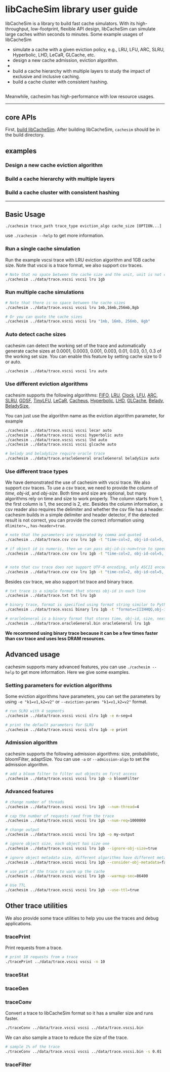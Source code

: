 

# libCacheSim library user guide 
libCacheSim is a library to build fast cache simulators. 
With its high-throughput, low-footprint, flexible API design, libCacheSim can simulate large caches within seconds to minutes.
Some example usages of libCacheSim 
* simulate a cache with a given eviction policy, e.g., LRU, LFU, ARC, SLRU, Hyperbolic, LHD, LeCaR, GLCache, etc. 
* design a new cache admission, eviction algorithm. 
* 
* build a cache hierarchy with multiple layers to study the impact of exclusive and inclusive caching.
* build a cache cluster with consistent hashing. 

## 

Meanwhile, cachesim has high-performance with low resource usages. 

---

## core APIs
First, [build libCacheSim](../README.md). After building libCacheSim, `cachesim` should be in the build directory. 


## examples 
### Design a new cache eviction algorithm


### Build a cache hierarchy with multiple layers


### Build a cache cluster with consistent hashing





---

## Basic Usage
```
./cachesim trace_path trace_type eviction_algo cache_size [OPTION...]
```

use `./cachesim --help` to get more information.

### Run a single cache simulation

Run the example vscsi trace with LRU eviction algorithm and 1GB cache size. 
Note that vscsi is a trace format, we also support csv traces. 

```bash
# Note that no space between the cache size and the unit, unit is not case sensitive
./cachesim ../data/trace.vscsi vscsi lru 1gb 
```

### Run multiple cache simulations
```bash
# Note that there is no space between the cache sizes
./cachesim ../data/trace.vscsi vscsi lru 1mb,16mb,256mb,8gb

# Or you can quote the cache sizes
./cachesim ../data/trace.vscsi vscsi lru "1mb, 16mb, 256mb, 8gb"
``` 

### Auto detect cache sizes
cachesim can detect the working set of the trace and automatically generate cache sizes at 0.0001, 0.0003, 0.001, 0.003, 0.01, 0.03, 0.1, 0.3 of the working set size. 
You can enable this feature by setting cache size to 0 or auto.

```bash
./cachesim ../data/trace.vscsi vscsi lru auto
```

### Use different eviction algorithms
cachesim supports the following algorithms:
[FIFO](../libCacheSim/libCacheSim/cache/eviction/FIFO.c), 
[LRU](../libCacheSim/libCacheSim/cache/eviction/LRU.c), 
[Clock](../libCacheSim/libCacheSim/cache/eviction/Clock.c),
[LFU](../libCacheSim/libCacheSim/cache/eviction/LFU.c), 
[ARC](../libCacheSim/libCacheSim/cache/eviction/ARC.c), 
[SLRU](../libCacheSim/libCacheSim/cache/eviction/SLRU.c), 
[GDSF](../libCacheSim/libCacheSim/cache/eviction/GDSF.c), 
[TinyLFU](../libCacheSim/libCacheSim/cache/eviction/TinyLFU.c), 
[LeCaR](../libCacheSim/libCacheSim/cache/eviction/LeCaR.c), 
[Cacheus](../libCacheSim/libCacheSim/cache/eviction/Cacheus.c), 
[Hyperbolic](../libCacheSim/libCacheSim/cache/eviction/Hyperbolic.c), 
[LHD](../libCacheSim/libCacheSim/cache/eviction/LHD/LHDInterface.cpp), 
[GLCache](../libCacheSim/libCacheSim/cache/eviction/GLCache/GLCache.c),
[Belady](../libCacheSim/libCacheSim/cache/eviction/Belady.c), 
[BeladySize](../libCacheSim/libCacheSim/cache/eviction/BeladySize.c), 

You can just use the algorithm name as the eviction algorithm parameter, for example  

```bash
./cachesim ../data/trace.vscsi vscsi lecar auto
./cachesim ../data/trace.vscsi vscsi hyperbolic auto
./cachesim ../data/trace.vscsi vscsi lhd auto
./cachesim ../data/trace.vscsi vscsi glcache auto

# belady and beladySize require oracle trace
./cachesim ../data/trace.oracleGeneral oracleGeneral beladySize auto
```


### Use different trace types 
We have demonstrated the use of cachesim with vscsi trace. We also support csv traces.
To use a csv trace, we need to provide the column of *time*, *obj-id*, and *obj-size*. 
Both time and size are optional, but many algorithms rely on time and size to work properly.
The column starts from 1, the first column is 1, the second is 2, etc.
Besides the column information, a csv reader also requires the delimiter and whether the csv file has a header. 
cachesim builds in a simple delimiter and header detector, if the detected result is not correct, you can provide the correct information using `dlimiter=,`, `has-header=true`.


```bash
# note that the parameters are separated by comma and quoted
./cachesim ../data/trace.csv csv lru 1gb -t "time-col=2, obj-id-col=5, obj-size-col=4"

# if object id is numeric, then we can pass obj-id-is-num=true to speed up
./cachesim ../data/trace.csv csv lru 1gb -t "time-col=2, obj-id-col=5, obj-size-col=4, obj-id-is-num=true"


# note that csv trace does not support UTF-8 encoding, only ASCII encoding is supported
./cachesim ../data/trace.csv csv lru 1gb -t "time-col=2, obj-id-col=5, obj-size-col=4, delimiter=,, has-header=true"
```

Besides csv trace, we also support txt trace and binary trace. 
```bash
# txt trace is a simple format that stores obj-id in each line
./cachesim ../data/trace.txt txt lru 1gb

# binary trace, format is specified using format string similar to Python struct
./cachesim ../data/trace.vscsi binary lru 1gb -t "format=<IIIHHQQ,obj-id-col=6,obj-size-col=2"

# oracleGeneral is a binary format that stores time, obj-id, size, next-access-time (in reference count)
./cachesim ../data/trace.oracleGeneral.bin oracleGeneral lru 1gb
```
**We recommend using binary trace because it can be a few times faster than csv trace and uses less DRAM resources.**



## Advanced usage

cachesim supports many advanced features, you can use `./cachesim --help` to get more information.
Here we give some examples. 

### Setting parameters for eviction algorithms
Some eviction algorithms have parameters, you can set the parameters by using `-e "k1=v1,k2=v2"` or `--eviction-params "k1=v1,k2=v2"` format.
```bash
# run SLRU with 4 segments
./cachesim ../data/trace.vscsi vscsi slru 1gb -e n-seg=4

# print the default parameters for SLRU
./cachesim ../data/trace.vscsi vscsi slru 1gb -e print
```


### Admission algorithm
cachesim supports the following admission algorithms: size, probabilistic, bloomFilter, adaptSize.
You can use `-a` or `--admission-algo` to set the admission algorithm. 
```bash
# add a bloom filter to filter out objects on first access
./cachesim ../data/trace.vscsi vscsi lru 1gb -a bloomFilter
```


### Advanced features 
```bash
# change number of threads 
./cachesim ../data/trace.vscsi vscsi lru 1gb --num-thread=4

# cap the number of requests raed from the trace
./cachesim ../data/trace.vscsi vscsi lru 1gb --num-req=1000000

# change output 
./cachesim ../data/trace.vscsi vscsi lru 1gb -o my-output

# ignore object size, each object has size one
./cachesim ../data/trace.vscsi vscsi lru 1gb --ignore-obj-size=true

# ignore object metadata size, different algorithms have different metadata size, this option will ignore the metadata size
./cachesim ../data/trace.vscsi vscsi lru 1gb --consider-obj-metadata=false

# use part of the trace to warm up the cache
./cachesim ../data/trace.vscsi vscsi lru 1gb --warmup-sec=86400

# Use TTL
./cachesim ../data/trace.vscsi vscsi lru 1gb --use-ttl=true

```




## Other trace utilities
We also provide some trace utilities to help you use the traces and debug applications. 

### tracePrint
Print requests from a trace.

```bash
# print 10 requests from a trace
./tracePrint ../data/trace.vscsi vscsi -n 10
```

### traceStat


### traceGen


### traceConv
Convert a trace to libCacheSim format so it has a smaller size and runs faster. 
```bash
./traceConv ../data/trace.vscsi vscsi ../data/trace.vscsi.bin
```

We can also sample a trace to reduce the size of the trace. 
```bash
# sample 1% of the trace
./traceConv ../data/trace.vscsi vscsi ../data/trace.vscsi.bin -s 0.01
```


### traceFilter
